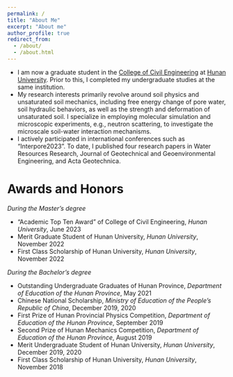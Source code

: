 ```yaml
---
permalink: /
title: "About Me"
excerpt: "About me"
author_profile: true
redirect_from: 
  - /about/
  - /about.html
---
```


- I am now a graduate student in the [College of Civil Engineering](http://ce.hnu.edu.cn/) at [Hunan University](http://www-en.hnu.edu.cn/). Prior to this, I completed my undergraduate studies at the same institution.
- My research interests primarily revolve around soil physics and unsaturated soil mechanics, including free energy change of pore water, soil hydraulic behaviors, as well as the strength and deformation of unsaturated soil. I specialize in employing molecular simulation and microscopic experiments, e.g., neutron scattering, to investigate the microscale soil-water interaction mechanisms.
- I actively participated in international conferences such as “Interpore2023”. To date, I published four research papers in Water Resources Research, Journal of Geotechnical and Geoenvironmental Engineering, and Acta Geotechnica.

Awards and Honors
======
*During the Master’s degree*
- “Academic Top Ten Award” of College of Civil Engineering, _Hunan University_, June 2023
- Merit Graduate Student of Hunan University, _Hunan University_, November 2022
- First Class Scholarship of Hunan University, _Hunan University_, November 2022


*During the Bachelor’s degree*
- Outstanding Undergraduate Graduates of Hunan Province, _Department of Education of the Hunan Province_, May 2021
- Chinese National Scholarship, _Ministry of Education of the People’s Republic of China_, December 2019, 2020
- First Prize of Hunan Provincial Physics Competition, _Department of Education of the Hunan Province_, September 2019
- Second Prize of Hunan Mechanics Competition, _Department of Education of the Hunan Province_, August 2019
- Merit Undergraduate Student of Hunan University, _Hunan University_, December 2019, 2020
- First Class Scholarship of Hunan University, _Hunan University_, November 2018
